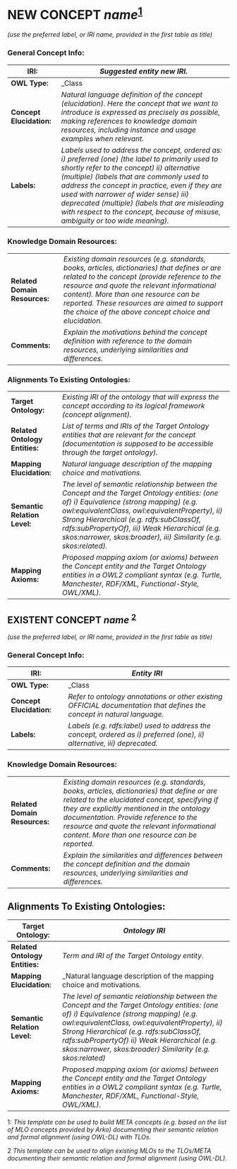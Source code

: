 
# NEW CONCEPT _name_<sup>[1](#1)</sup>

_(use the preferred label, or IRI name, provided in the first table as title)_

### General Concept Info:

| **IRI:** | _Suggested entity new IRI._ |
| --- | --- |
| **OWL Type:** | _Class|ObjectProperty|Individual._ |
| **Concept Elucidation:** | _Natural language definition of the concept (elucidation). Here the concept that we want to introduce is expressed as precisely as possible, making references to knowledge domain resources, including instance and usage examples when relevant._ |
| **Labels:** | _Labels used to address the concept, ordered as: i) preferred (one) (the label to primarily used to shortly refer to the concept) ii) alternative (multiple) (labels that are commonly used to address the concept in practice, even if they are used with narrower of wider sense) iii) deprecated (multiple) (labels that are misleading with respect to the concept, because of misuse, ambiguity or too wide meaning)._ |

### Knowledge Domain Resources:

|     |     |
| --- | --- |
| **Related Domain Resources:** | _Existing domain resources (e.g. standards, books, articles, dictionaries) that defines or are related to the concept (provide reference to the resource and quote the relevant informational content). More than one resource can be reported. These resources are aimed to support the choice of the above concept choice and elucidation._ |
| **Comments:** | _Explain the motivations behind the concept definition with reference to the domain resources, underlying similarities and differences._ |

### Alignments To Existing Ontologies:

|     |     |
| --- | --- |
| **Target Ontology:** | _Existing IRI of the ontology that will express the concept according to its logical framework (concept alignment)._ |
| **Related Ontology Entities:** | _List of terms and IRIs of the Target Ontology entities that are relevant for the concept (documentation is supposed to be accessible through the target ontology)._ |
| **Mapping Elucidation:** | _Natural language description of the mapping choice and motivations._ |
| **Semantic Relation Level:** | _The level of semantic relationship between the Concept and the Target Ontology entities: (one of) i) Equivalence (strong mapping) (e.g. owl:equivalentClass, owl:equivalentProperty), ii) Strong Hierarchical (e.g. rdfs:subClassOf, rdfs:subPropertyOf), iii) Weak Hierarchical (e.g. skos:narrower, skos:broader), iii) Similarity (e.g. skos:related)._ |
| **Mapping Axioms:** | _Proposed mapping axiom (or axioms) between the Concept entity and the Target Ontology entities in a OWL2 compliant syntax (e.g. Turtle, Manchester, RDF/XML, Functional-Style, OWL/XML)._ |

## EXISTENT CONCEPT _name_ <sup>[2](#2)</sup>

_(use the preferred label, or IRI name, provided in the first table as title)_

### General Concept Info:

| **IRI:** | _Entity IRI_ |
| --- | --- |
| **OWL Type:** | _Class|ObjectProperty|Individual_ |
| **Concept Elucidation:** | _Refer to ontology annotations or other existing OFFICIAL documentation that defines the concept in natural language._ |
| **Labels:** | _Labels (e.g. rdfs:label) used to address the concept, ordered as i) preferred (one), ii) alternative, iii) deprecated._ |

### Knowledge Domain Resources:

|     |     |
| --- | --- |
| **Related Domain Resources:** | _Existing domain resources (e.g. standards, books, articles, dictionaries) that define or are related to the elucidated concept, specifying if they are explicitly mentioned in the ontology documentation._ _Provide reference to the resource and quote the relevant informational content._ _More than one resource can be reported._ |
| **Comments:** | _Explain the similarities and differences between the concept definition and the domain resources, underlying similarities and differences._ |

## Alignments To Existing Ontologies:

| **Target Ontology:** | _Ontology IRI_ |
| --- | --- |
| **Related Ontology Entities:** | _Term and IRI of the Target Ontology entity_. |
| **Mapping Elucidation:** | _Natural language description of the mapping choice and motivations. 
| **Semantic Relation Level:** | _The level of semantic relationship between the Concept and the Target Ontology entities: (one of) i) Equivalence (strong mapping) (e.g. owl:equivalentClass, owl:equivalentProperty), ii) Strong Hierarchical (e.g. rdfs:subClassOf, rdfs:subPropertyOf) ii) Weak Hierarchical (e.g. skos:narrower, skos:broader) Similarity (e.g. skos:related)_ |
| **Mapping Axioms:** | _Proposed mapping axiom (or axioms) between the Concept entity and the Target Ontology entities in a OWL2 compliant syntax (e.g. Turtle, Manchester, RDF/XML, Functional-Style, OWL/XML)._ |

<a name="1">1</a>: _This template can be used to build META concepts (e.g. based on the list of MLO concepts provided by Arko) documenting their semantic relation and formal alignment (using OWL-DL) with TLOs._

<a name="2">2</a> _This template can be used to align existing MLOs to the TLOs/META documenting their semantic relation and formal alignment (using OWL-DL)._
